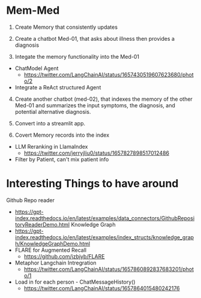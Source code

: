 # Mem-Med

1. Create Memory that consistently updates

2. Create a chatbot Med-01, that asks about illness then provides a diagnosis

3. Integate the memory functionality into the Med-01 
- ChatModel Agent
    - https://twitter.com/LangChainAI/status/1657430519607623680/photo/2
- Integrate a ReAct structured Agent 

4. Create another chatbot (med-02), that indexes the memory of the other Med-01 and summarizes the input symptoms, the diagnosis, and potential alternative diagnosis. 

5. Convert into a streamlit app. 

6. Covert Memory records into the index 
- LLM Reranking in LlamaIndex
    - https://twitter.com/jerryjliu0/status/1657827898517012486
- Filter by Patient, can't mix patient info 

# Interesting Things to have around
Github Repo reader
- https://gpt-index.readthedocs.io/en/latest/examples/data_connectors/GithubRepositoryReaderDemo.html
Knowledge Graph
- https://gpt-index.readthedocs.io/en/latest/examples/index_structs/knowledge_graph/KnowledgeGraphDemo.html
- FLARE for Augmented Recall 
    - https://github.com/jzbjyb/FLARE
- Metaphor Langchain Intregration
    - https://twitter.com/LangChainAI/status/1657860892837683201/photo/1
- Load in for each person - ChatMessageHistory()
    - https://twitter.com/LangChainAI/status/1657864015480242176

